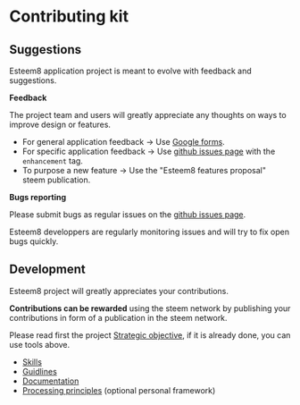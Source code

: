 # Contributing kit

## Suggestions

Esteem8 application project is meant to evolve with feedback and suggestions.

**Feedback**

The project team and users will greatly appreciate any thoughts on ways to improve design or features.

* For general application feedback  -> Use [Google forms](https://goo.gl/6a99QQ).
* For specific application feedback -> Use [github issues page](https://github.com/esteem8app/esteem8app.github.io/issues) with the `enhancement` tag.
* To purpose a new feature -> Use the "Esteem8 features proposal" steem publication.

**Bugs reporting**

Please submit bugs as regular issues on the [github issues page](https://github.com/esteem8app/esteem8app.github.io/issues).

Esteem8 developpers are regularly monitoring issues and will try to fix open bugs quickly.

## Development

Esteem8 project will greatly appreciates your contributions.

**Contributions can be rewarded** using the steem network by publishing your contributions in form of a publication in the steem network.

Please read first the project [Strategic objective](https://github.com/esteem8app/esteem8app.github.io/blob/master/docs/Strategic-objective.md), if it is already done, you can use tools above.

* [Skills](https://github.com/esteem8app/esteem8app.github.io/blob/master/docs/contributing-kit/Skills.md)
* [Guidlines](https://github.com/esteem8app/esteem8app.github.io/blob/master/docs/contributing-kit/Guidlines.md)
* [Documentation](https://github.com/esteem8app/esteem8app.github.io/blob/master/docs/contributing-kit/Documentation.md)
* [Processing principles](https://github.com/esteem8app/esteem8app.github.io/blob/master/docs/contributing-kit/Processing-principles.md) (optional personal framework)
